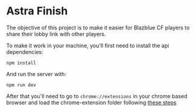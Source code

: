 # Astra Finish

The objective of this project is to make it easier for Blazblue CF players to share their lobby link with other players.

To make it work in your machine, you'll first need to install the api dependencies:

```
npm install
```

And run the server with:
```
npm run dev
```

After that you'll need to go to `chrome://extensions` in your chrome based browser and load the chrome-extension folder following [these steps](https://developer.chrome.com/docs/extensions/mv3/getstarted/#unpacked)